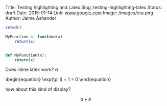 Title: Testing highlighting and Latex
Slug: testing-highlighting-latex
Status: draft
Date: 2015-01-14
Link: www.google.com
Image: /images/cra.png
Author: Jaime Ashander

```R
setwd()

MyFunction <- function(x)
	return(x)
```

```python

def MyFunction(x):
	return(x)
```


Does inline latex work? $\alpha$

\begin{equation}
\exp(\pi i) + 1 = 0
\end{equation}


how about this kind of display?

$$
a + b
$$

